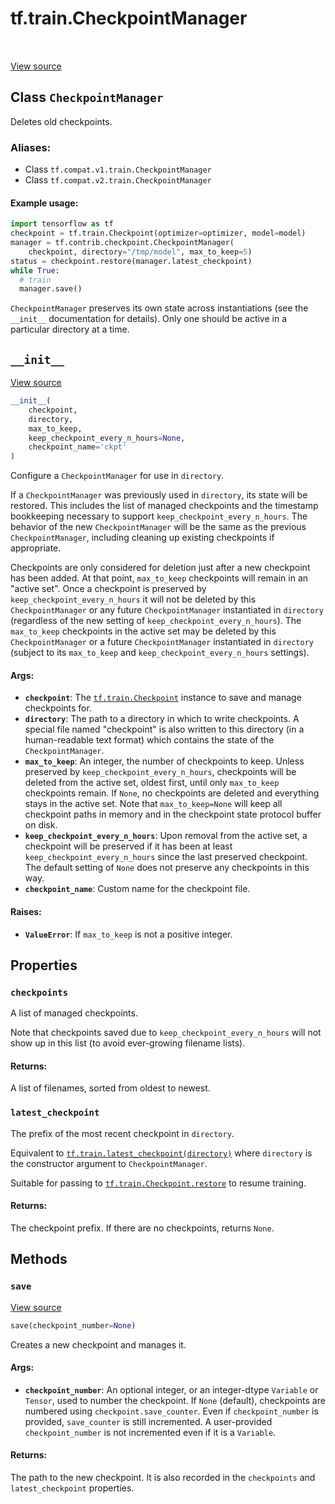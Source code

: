 <div itemscope itemtype="http://developers.google.com/ReferenceObject">
<meta itemprop="name" content="tf.train.CheckpointManager" />
<meta itemprop="path" content="Stable" />
<meta itemprop="property" content="checkpoints"/>
<meta itemprop="property" content="latest_checkpoint"/>
<meta itemprop="property" content="__init__"/>
<meta itemprop="property" content="save"/>
</div>

# tf.train.CheckpointManager

<!-- Insert buttons -->

<table class="tfo-notebook-buttons tfo-api" align="left">
</table>

<a target="_blank" href="/code/stable/tensorflow/python/training/checkpoint_management.py">View source</a>



## Class `CheckpointManager`

<!-- Start diff -->
Deletes old checkpoints.



### Aliases:

* Class `tf.compat.v1.train.CheckpointManager`
* Class `tf.compat.v2.train.CheckpointManager`


<!-- Placeholder for "Used in" -->


#### Example usage:



```python
import tensorflow as tf
checkpoint = tf.train.Checkpoint(optimizer=optimizer, model=model)
manager = tf.contrib.checkpoint.CheckpointManager(
    checkpoint, directory="/tmp/model", max_to_keep=5)
status = checkpoint.restore(manager.latest_checkpoint)
while True:
  # train
  manager.save()
```

`CheckpointManager` preserves its own state across instantiations (see the
`__init__` documentation for details). Only one should be active in a
particular directory at a time.

<h2 id="__init__"><code>__init__</code></h2>

<a target="_blank" href="/code/stable/tensorflow/python/training/checkpoint_management.py">View source</a>

``` python
__init__(
    checkpoint,
    directory,
    max_to_keep,
    keep_checkpoint_every_n_hours=None,
    checkpoint_name='ckpt'
)
```

Configure a `CheckpointManager` for use in `directory`.

If a `CheckpointManager` was previously used in `directory`, its
state will be restored. This includes the list of managed checkpoints and
the timestamp bookkeeping necessary to support
`keep_checkpoint_every_n_hours`. The behavior of the new `CheckpointManager`
will be the same as the previous `CheckpointManager`, including cleaning up
existing checkpoints if appropriate.

Checkpoints are only considered for deletion just after a new checkpoint has
been added. At that point, `max_to_keep` checkpoints will remain in an
"active set". Once a checkpoint is preserved by
`keep_checkpoint_every_n_hours` it will not be deleted by this
`CheckpointManager` or any future `CheckpointManager` instantiated in
`directory` (regardless of the new setting of
`keep_checkpoint_every_n_hours`). The `max_to_keep` checkpoints in the
active set may be deleted by this `CheckpointManager` or a future
`CheckpointManager` instantiated in `directory` (subject to its
`max_to_keep` and `keep_checkpoint_every_n_hours` settings).

#### Args:


* <b>`checkpoint`</b>: The <a href="../../tf/train/Checkpoint.md"><code>tf.train.Checkpoint</code></a> instance to save and manage
  checkpoints for.
* <b>`directory`</b>: The path to a directory in which to write checkpoints. A
  special file named "checkpoint" is also written to this directory (in a
  human-readable text format) which contains the state of the
  `CheckpointManager`.
* <b>`max_to_keep`</b>: An integer, the number of checkpoints to keep. Unless
  preserved by `keep_checkpoint_every_n_hours`, checkpoints will be
  deleted from the active set, oldest first, until only `max_to_keep`
  checkpoints remain. If `None`, no checkpoints are deleted and everything
  stays in the active set. Note that `max_to_keep=None` will keep all
  checkpoint paths in memory and in the checkpoint state protocol buffer
  on disk.
* <b>`keep_checkpoint_every_n_hours`</b>: Upon removal from the active set, a
  checkpoint will be preserved if it has been at least
  `keep_checkpoint_every_n_hours` since the last preserved checkpoint. The
  default setting of `None` does not preserve any checkpoints in this way.
* <b>`checkpoint_name`</b>: Custom name for the checkpoint file.


#### Raises:


* <b>`ValueError`</b>: If `max_to_keep` is not a positive integer.



## Properties

<h3 id="checkpoints"><code>checkpoints</code></h3>

A list of managed checkpoints.

Note that checkpoints saved due to `keep_checkpoint_every_n_hours` will not
show up in this list (to avoid ever-growing filename lists).

#### Returns:

A list of filenames, sorted from oldest to newest.


<h3 id="latest_checkpoint"><code>latest_checkpoint</code></h3>

The prefix of the most recent checkpoint in `directory`.

Equivalent to <a href="../../tf/train/latest_checkpoint.md"><code>tf.train.latest_checkpoint(directory)</code></a> where `directory` is
the constructor argument to `CheckpointManager`.

Suitable for passing to <a href="../../tf/train/Checkpoint.md#restore"><code>tf.train.Checkpoint.restore</code></a> to resume training.

#### Returns:

The checkpoint prefix. If there are no checkpoints, returns `None`.




## Methods

<h3 id="save"><code>save</code></h3>

<a target="_blank" href="/code/stable/tensorflow/python/training/checkpoint_management.py">View source</a>

``` python
save(checkpoint_number=None)
```

Creates a new checkpoint and manages it.


#### Args:


* <b>`checkpoint_number`</b>: An optional integer, or an integer-dtype `Variable` or
  `Tensor`, used to number the checkpoint. If `None` (default),
  checkpoints are numbered using `checkpoint.save_counter`. Even if
  `checkpoint_number` is provided, `save_counter` is still incremented. A
  user-provided `checkpoint_number` is not incremented even if it is a
  `Variable`.


#### Returns:

The path to the new checkpoint. It is also recorded in the `checkpoints`
and `latest_checkpoint` properties.




